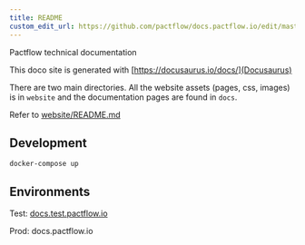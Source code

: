 ```yaml
---
title: README
custom_edit_url: https://github.com/pactflow/docs.pactflow.io/edit/master/README.md
---
```

<!-- This file has been synced from the pactflow/docs.pactflow.io repository. Please do not edit it directly. The URL of the source file can be found in the custom_edit_url value above -->

Pactflow technical documentation

This doco site is generated with [https://docusaurus.io/docs/](Docusaurus)

There are two main directories. All the website assets (pages, css, images) is in `website` and the
documentation pages are found in `docs`.

Refer to [website/README.md](website/README.md)

## Development

`docker-compose up`

## Environments

Test: [docs.test.pactflow.io](https://docs.test.pactflow.io)

Prod: docs.pactflow.io
